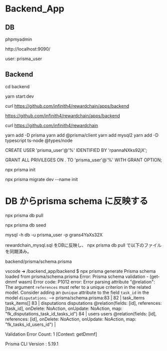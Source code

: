 # Backend_App

## DB

phpmyadmin

http://localhost:9090/

user: prisma_user


## Backend

cd backend

yarn start:dev

curl https://github.com/infinith4/rewardchain/apps/backend

https://github.com/infinith4/rewardchain/apps/backend

curl https://github.com/infinith4/rewardchain

yarn add -D prisma
yarn add @prisma/client
yarn add mysql2
yarn add -D typescript ts-node @types/node

CREATE USER 'prisma_user'@'%'
  IDENTIFIED BY 'rpannaNXks92jX';
 
GRANT ALL PRIVILEGES ON *.* TO 'prisma_user'@'%' WITH GRANT OPTION;

npx prisma init

npx prisma migrate dev --name init

# DB からprisma schema に反映する

npx prisma db pull

npx prisma db seed


mysql -h db -u prisma_user -p grans4YaXs32X



rewardchain_mysql.sql をDBに反映し、 npx prisma db pull で以下のファイルを同期済み。

backend/prisma/schema.prisma



vscode ➜ /backend_app/backend $ npx prisma generate
Prisma schema loaded from prisma/schema.prisma
Error: Prisma schema validation - (get-dmmf wasm)
Error code: P1012
error: Error parsing attribute "@relation": The argument `references` must refer to a unique criterion in the related model. Consider adding an `@unique` attribute to the field `task_id` in the model `disputations`.
  -->  prisma/schema.prisma:83
   | 
82 |   task_items    task_items[]
83 |   disputations  disputations    @relation(fields: [id], references: [task_id], onDelete: NoAction, onUpdate: NoAction, map: "fk_disputations_task_id_tasks_id")
84 |   users         users           @relation(fields: [id], references: [id], onDelete: NoAction, onUpdate: NoAction, map: "fk_tasks_id_users_id")
   | 

Validation Error Count: 1
[Context: getDmmf]

Prisma CLI Version : 5.19.1